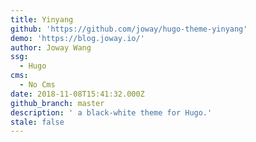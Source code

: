 ```yaml
---
title: Yinyang
github: 'https://github.com/joway/hugo-theme-yinyang'
demo: 'https://blog.joway.io/'
author: Joway Wang
ssg:
  - Hugo
cms:
  - No Cms
date: 2018-11-08T15:41:32.000Z
github_branch: master
description: ' a black-white theme for Hugo.'
stale: false
---
```

